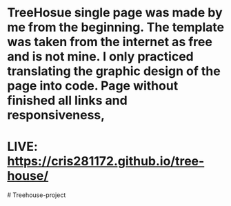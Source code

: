 # TreeHosue single page was made by me from the beginning. The template was taken from the internet as free and is not mine. I only practiced translating the graphic design of the page into code. Page without finished all links and responsiveness,
# LIVE: https://cris281172.github.io/tree-house/
#   T r e e h o u s e - p r o j e c t  
 